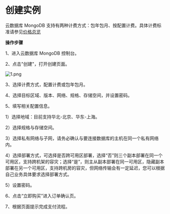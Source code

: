 # **创建实例**

云数据库 MongoDB 支持有两种计费方式：包年包月、按配置计费。具体计费标准请参见[价格总览](https://www.jdcloud.com/help/detail/732/isCateLog/1)

**操作步骤**

1、进入云数据库 MongoDB 控制台。

2、点击"创建"，打开创建页面。

![1.png](https://img1.jcloudcs.com/cms/4ac9e40f-2f2a-4f6c-914d-6c314df155d220180110170228.png)

3、选择计费方式，配置计费或包年包月。

4、选择目标区域、版本、网络、规格、存储空间，并设置密码。

5、填写相关配置信息。

1）选择地域：目前支持华北-北京、华东-上海。

2）选择规格与存储空间。

3）选择私有网络与子网，请务必确认与要连接数据库的主机在同一个私有网络内。

4）选择部署方式，可选择是否跨可用区部署，选择“否”则三个副本部署在同一个可用区，支持跨机架的容灾；选择“是”，则主从副本部署在同一可用区，隐藏副本部署在另一个可用区，支持跨机房的容灾，但网络传输会有一定延迟，您可以根据自己业务具体要求选择部署方式。

5）设置密码。

6、点击“立即购买”进入订单确认页。

7、根据页面提示完成支付流程。